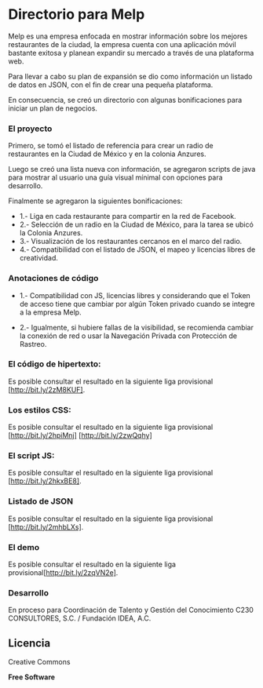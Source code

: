 # Directorio para Melp

Melp es una empresa enfocada en mostrar información sobre los mejores restaurantes de la ciudad, la empresa cuenta con una aplicación móvil bastante exitosa y planean expandir su mercado a través de una plataforma web.

Para llevar a cabo su plan de expansión se dio como información un listado de datos en JSON, con el fin de crear una pequeña plataforma.

En consecuencia, se creó un directorio con algunas bonificaciones para iniciar un plan de negocios.

### El proyecto

Primero, se tomó el listado de referencia para crear un radio de restaurantes en la Ciudad de México y en la colonia Anzures.

Luego se creó una lista nueva con información, se agregaron scripts de java para mostrar al usuario una guía visual mínimal con opciones para desarrollo.

Finalmente se agregaron la siguientes bonificaciones:

- 1.- Liga en cada restaurante para compartir en la red de Facebook.
- 2.- Selección de un radio en la Ciudad de México, para la tarea se ubicó la Colonia Anzures.
- 3.- Visualización de los restaurantes cercanos en el marco del radio.
- 4.- Compatibilidad con el listado de JSON, el mapeo y licencias libres de creatividad.

### Anotaciones de código

- 1.- Compatibilidad con JS, licencias libres y considerando que el Token de acceso tiene que cambiar por algún Token privado cuando se integre a la empresa Melp.

- 2.- Igualmente, si hubiere fallas de la visibilidad, se recomienda cambiar la conexión de red o usar la Navegación Privada con Protección de Rastreo.

### El código de hipertexto:

Es posible consultar el resultado en la siguiente liga provisional [http://bit.ly/2zM8KUF].

### Los estilos CSS:

Es posible consultar el resultado en la siguiente liga provisional [http://bit.ly/2hpiMnj] [http://bit.ly/2zwQqhy]

### El script JS:

Es posible consultar el resultado en la siguiente liga provisional [http://bit.ly/2hkxBE8].

### Listado de JSON

Es posible consultar el resultado en la siguiente liga provisional [http://bit.ly/2mhbLXs].

### El demo

Es posible consultar el resultado en la siguiente liga provisional[http://bit.ly/2zqVN2e].

### Desarrollo

En proceso para Coordinación de Talento y Gestión del Conocimiento
C230 CONSULTORES, S.C. / Fundación IDEA, A.C.


Licencia
----

Creative Commons

**Free Software**



